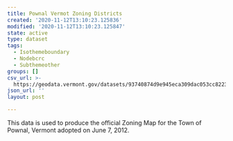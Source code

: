 ```yaml
---
title: Pownal Vermot Zoning Districts
created: '2020-11-12T13:10:23.125836'
modified: '2020-11-12T13:10:23.125847'
state: active
type: dataset
tags:
  - Isothemeboundary
  - Nodebcrc
  - Subthemeother
groups: []
csv_url: >-
  https://geodata.vermont.gov/datasets/93740874d9e945eca309dac053cc8223_0.csv?outSR=%7B%22latestWkid%22%3A3857%2C%22wkid%22%3A102100%7D
json_url: ''
layout: post

---
```

This data is used to produce the official Zoning Map for the Town of Pownal, Vermont adopted on June 7, 2012.
